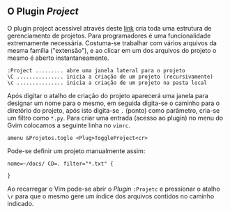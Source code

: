 O Plugin *Project*
------------------

O plugin project acessível através deste
[link](http://www.vim.org/scripts/script.php?script_id=69)
cria toda uma estrutura de gerenciamento de projetos.
Para programadores é uma funcionalidade extremamente necessária.
Costuma-se trabalhar com vários arquivos da mesma família ("extensão"),
e ao clicar em um dos arquivos do projeto o mesmo é aberto instantaneamente.

```
:Project ......... abre uma janela lateral para o projeto
\C ............... inicia a criação de um projeto (recursivamente)
\c ............... inicia a criação de um projeto na pasta local
```

Após digitar o atalho de criação do projeto aparecerá uma janela
para designar um nome para o mesmo, em seguida digita-se o caminho para
o diretório do projeto, após isto digita-se `.` (ponto) como parâmetro,
cria-se um filtro como `*.py`.
Para criar uma entrada (acesso ao plugin) no menu do Gvim colocamos
a seguinte linha no `vimrc`.

```
amenu &Projetos.togle <Plug>ToggleProject<cr>
```

Pode-se definir um projeto manualmente assim:

```
nome=~/docs/ CD=. filter="*.txt" {

}
```

Ao recarregar o Vim pode-se abrir o *Plugin* `:Projetc` e
pressionar o atalho `\r` para que o mesmo gere um índice dos arquivos
contidos no caminho indicado.
